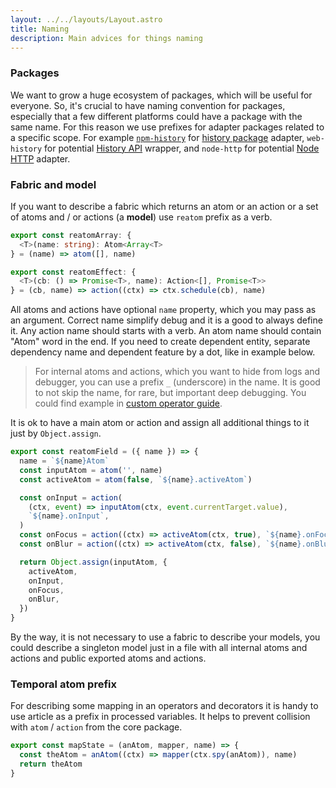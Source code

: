 ```yaml
---
layout: ../../layouts/Layout.astro
title: Naming
description: Main advices for things naming
---
```


### Packages

We want to grow a huge ecosystem of packages, which will be useful for everyone. So, it's crucial to have naming convention for packages, especially that a few different platforms could have a package with the same name. For this reason we use prefixes for adapter packages related to a specific scope. For example [`npm-history`](https://www.reatom.dev/packages/npm-history) for [history package](https://www.npmjs.com/package/history) adapter, `web-history` for potential [History API](https://developer.mozilla.org/en-US/docs/Web/API/History_API) wrapper, and `node-http` for potential [Node HTTP](https://nodejs.org/docs/latest-v18.x/api/http.html) adapter. 

### Fabric and model

If you want to describe a fabric which returns an atom or an action or a set of atoms and / or actions (a **model**) use `reatom` prefix as a verb.

```ts
export const reatomArray: {
  <T>(name: string): Atom<Array<T>
} = (name) => atom([], name)

export const reatomEffect: {
  <T>(cb: () => Promise<T>, name): Action<[], Promise<T>>
} = (cb, name) => action((ctx) => ctx.schedule(cb), name)
```

All atoms and actions have optional `name` property, which you may pass as an argument. Correct name simplify debug and it is a good to always define it. Any action name should starts with a verb. An atom name should contain "Atom" word in the end. If you need to create dependent entity, separate dependency name and dependent feature by a dot, like in example below.

> For internal atoms and actions, which you want to hide from logs and debugger, you can use a prefix `_` (underscore) in the name. It is good to not skip the name, for rare, but important deep debugging. You could find example in [custom operator guide](/guides/custom-operator).

It is ok to have a main atom or action and assign all additional things to it just by `Object.assign`.

```ts
export const reatomField = ({ name }) => {
  name = `${name}Atom`
  const inputAtom = atom('', name)
  const activeAtom = atom(false, `${name}.activeAtom`)

  const onInput = action(
    (ctx, event) => inputAtom(ctx, event.currentTarget.value),
    `${name}.onInput`,
  )
  const onFocus = action((ctx) => activeAtom(ctx, true), `${name}.onFocus`)
  const onBlur = action((ctx) => activeAtom(ctx, false), `${name}.onBlur`)

  return Object.assign(inputAtom, {
    activeAtom,
    onInput,
    onFocus,
    onBlur,
  })
}
```

By the way, it is not necessary to use a fabric to describe your models, you could describe a singleton model just in a file with all internal atoms and actions and public exported atoms and actions.

### Temporal atom prefix

For describing some mapping in an operators and decorators it is handy to use article as a prefix in processed variables. It helps to prevent collision with `atom` / `action` from the core package.

```ts
export const mapState = (anAtom, mapper, name) => {
  const theAtom = anAtom((ctx) => mapper(ctx.spy(anAtom)), name)
  return theAtom
}
```
